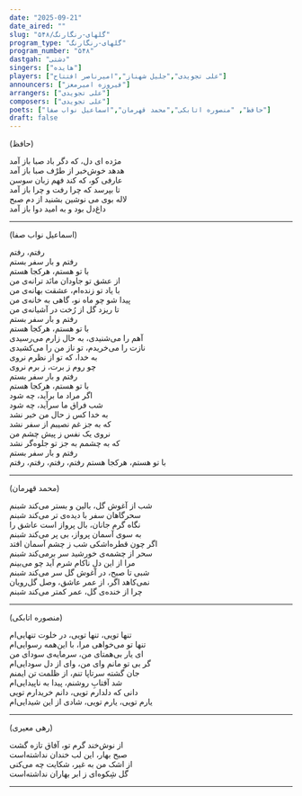 ```yaml
---
date: "2025-09-21"
date_aired: ""
slug: "گلهای-رنگارنگ/۵۴۸"
program_type: "گلهای-رنگارنگ"
program_number: "۵۴۸"
dastgah: "دشتی"
singers: ["هایده"]
players: ["علی تجویدی","جلیل شهناز","امیرناصر افتتاح"]
announcers: ["فیروزه امیرمعز"]
arrangers: ["علی تجویدی"]
composers: ["علی تجویدی"]
poets: ["حافظ", "منصوره اتابکی","محمد قهرمان","اسماعیل نواب صفا"]
draft: false
---
```


(حافظ)

مژده ای دل، که دگر باد صبا باز آمد  
هدهد خوش‌خبر از طرْف صبا باز آمد  
عارفی کو، که کند فهم زبان سوسن  
تا بپرسد که چرا رفت و چرا باز آمد  
لاله بوی می نوشین بشنید از دم صبح  
داغ‌دل بود و به امید دوا باز آمد

---

(اسماعیل نواب صفا)

رفتم، رفتم  
رفتم و بار سفر بستم  
با تو هستم، هرکجا هستم  
از عشق تو جاودان مانَد ترانه‌ی من  
با یاد تو زنده‌ام، عشقت بهانه‌ی من  
پیدا شو چو ماه نو، گاهی به خانه‌ی من  
تا ریزد گل از رُخت در آشیانه‌ی من  
رفتم و بار سفر بستم  
با تو هستم، هرکجا هستم  
آهم را می‌شنیدی، به حال زارم می‌رسیدی  
نازت را می‌خریدم، تو ناز من را می‌کشیدی  
به خدا، که تو از نظرم نروی  
چو روم ز برت، ز برم نروی  
رفتم و بار سفر بستم  
با تو هستم، هرکجا هستم  
اگر مراد ما برآید، چه شود  
شب فراق ما سرآید، چه شود  
به خدا کس ز حال من خبر نشد  
که به جز غم نصیبم از سفر نشد  
نروی یک نفس ز پیش چشم من  
که به چشمم به جز تو جلوه‌گر نشد  
رفتم و بار سفر بستم  
با تو هستم، هرکجا هستم
رفتم، رفتم، رفتم، رفتم  

---

(محمد قهرمان)

شب از آغوش گل، بالین و بستر می‌کند شبنم  
سحرگاهان سفر با دیده‌ی تر می‌کند شبنم  
نگاه گرم جانان، بال پرواز است عاشق را  
به سوی آسمان پرواز، بی پر می‌کند شبنم  
اگر چون قطره‌اشکی شب ز چشم آسمان افتد  
سحر از چشمه‌ی خورشید سر برمی‌کند شبنم  
مرا از این دلِ ناکام شرم آید چو می‌بینم  
شبی تا صبح، در آغوش گل سر می‌کند شبنم  
نمی‌کاهد اگر، از عمر عاشق، وصل گل‌رویان  
چرا از خنده‌ی گل، عمر کمتر می‌کند شبنم

---

(منصوره اتابکی)

تنها تویی، تنها تویی، در خلوت تنهایی‌ام  
تنها تو می‌خواهی مرا، با این‌همه رسوایی‌ام  
ای یار بی‌همتای من، سرمایه‌ی سودای من  
گر بی تو مانم وای من، وای از دل سودایی‌ام  
جان گشته سرتاپا تنم، از ظلمت تن ایمنم  
شد آفتابِ روشنم، پیدا به ناپیدایی‌ام  
دانی که دلدارم تویی، دانم خریدارم تویی  
یارم تویی، یارم تویی، شادی از این شیدایی‌ام

---

(رهی معیری)

از نوش‌خند گرم تو، آفاق تازه گشت  
صبح بهار، این لب خندان نداشته‌است  
از اشک من به غیر، شکایت چه می‌کنی  
گل شِکوه‌ای ز ابر بهاران نداشته‌است

---